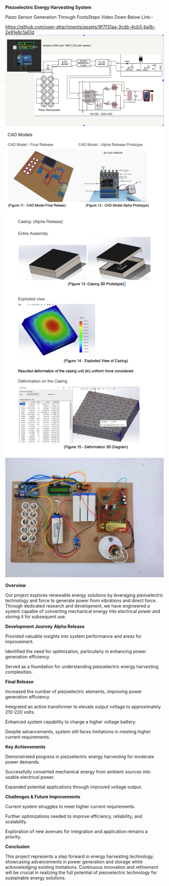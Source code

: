 **Piezoelectric Energy Harvesting System**

Piezo Sensor Generation Through FootsSteps Video Down Below Link:-

https://github.com/user-attachments/assets/9f7f31aa-3cdb-4cb3-ba1b-2e91e8c1a61d
![image alt](https://github.com/rajatrajat0210/PiezoElectricity-Generator-ByFootsteps-Capstone/blob/main/wiring_schematic.jpg?raw=true)
![image alt](https://github.com/rajatrajat0210/PiezoElectricity-Generator-ByFootsteps-Capstone/blob/main/cad_model.jpg?raw=true)
![image alt](https://github.com/rajatrajat0210/PiezoElectricity-Generator-ByFootsteps-Capstone/blob/main/cad_model2.jpg?raw=true)
![image alt](https://github.com/rajatrajat0210/PiezoElectricity-Generator-ByFootsteps-Capstone/blob/main/Final_model.jpg?raw=true)

**Overview**

Our project explores renewable energy solutions by leveraging piezoelectric technology and force to generate power from vibrations and direct force. Through dedicated research and development, we have engineered a system capable of converting mechanical energy into electrical power and storing it for subsequent use.

**Development Journey**
**Alpha Release**

Provided valuable insights into system performance and areas for improvement.

Identified the need for optimization, particularly in enhancing power generation efficiency.

Served as a foundation for understanding piezoelectric energy harvesting complexities.

**Final Release**

Increased the number of piezoelectric elements, improving power generation efficiency.

Integrated an active transformer to elevate output voltage to approximately 210-220 volts.

Enhanced system capability to charge a higher voltage battery.

Despite advancements, system still faces limitations in meeting higher current requirements.

**Key Achievements**

Demonstrated progress in piezoelectric energy harvesting for moderate power demands.

Successfully converted mechanical energy from ambient sources into usable electrical power.

Expanded potential applications through improved voltage output.

**Challenges & Future Improvements**

Current system struggles to meet higher current requirements.

Further optimizations needed to improve efficiency, reliability, and scalability.

Exploration of new avenues for integration and application remains a priority.

**Conclusion**

This project represents a step forward in energy harvesting technology, showcasing advancements in power generation and storage while acknowledging existing limitations. Continuous innovation and refinement will be crucial in realizing the full potential of piezoelectric technology for sustainable energy solutions.
